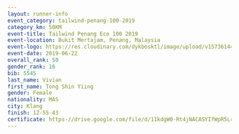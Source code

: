 ```yaml
--- 
layout: runner-info 
event_category: tailwind-penang-100-2019 
category_km: 50KM 
event-title: Tailwind Penang Eco 100 2019 
event-location: Bukit Mertajam, Penang, Malaysia 
event-logo: https://res.cloudinary.com/dykbosktl/image/upload/v1573614442/Logo/Logo_gqlzi3.jpg 
event-date: 2019-06-22 
overall_rank: 50
gender_rank: 16
bib: 5545
last_name: Vivian
first_name: Tong Shin Yiing
gender: Female
nationality: MAS
city: Klang
finish: 12-55-43
certificate: https-//drive.google.com/file/d/11kdgW0-Rt4jNACASYIfWpR5LrawbTF/view?usp=sharing
--- 
```

